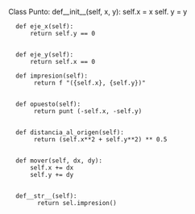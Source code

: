 Class Punto:
      def__init__(self, x, y):
            self.x = x
            self. y = y 

      def eje_x(self):
          return self.y == 0


      def eje_y(self):
          return self.x == 0

      def impresion(self):
           return f "({self.x}, {self.y})"


      def opuesto(self):
           return punt (-self.x, -self.y)


      def distancia_al_origen(self):
           return (self.x**2 + self.y**2) ** 0.5


      def mover(self, dx, dy):
          self.x += dx
          self.y += dy


      def__str__(self):
            return sel.impresion()
          

      
